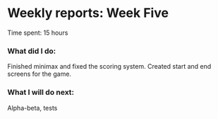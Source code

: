 # Weekly reports: Week Five

Time spent: 15 hours

### What did I do:
Finished minimax and fixed the scoring system. Created start and end screens for the game.
  
### What I will do next:

Alpha-beta, tests


